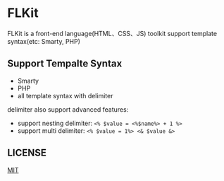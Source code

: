 FLKit
=====

FLKit is a front-end language(HTML、CSS、JS) toolkit support template syntax(etc: Smarty, PHP)

## Support Tempalte Syntax

* Smarty
* PHP
* all template syntax with delimiter

delimiter also support advanced features:

* support nesting delimiter: `<% $value = <%$name%> + 1 %>`
* support multi delimiter: `<% $value = 1%> <& $value &>`


## LICENSE

[MIT](https://github.com/flkit/flkit/blob/master/LICENSE)